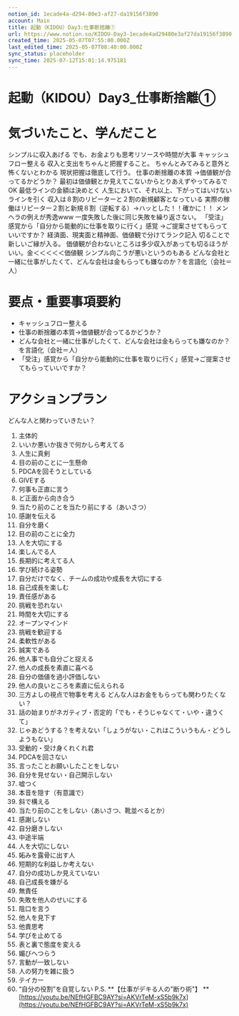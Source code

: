 ```yaml
---
notion_id: 1ecade4a-d294-80e3-af27-da19156f3890
account: Main
title: 起動（KIDOU）Day3:仕事断捨離①
url: https://www.notion.so/KIDOU-Day3-1ecade4ad29480e3af27da19156f3890
created_time: 2025-05-07T07:55:00.000Z
last_edited_time: 2025-05-07T08:40:00.000Z
sync_status: placeholder
sync_time: 2025-07-12T15:01:14.975181
---
```

# 起動（KIDOU）Day3_仕事断捨離①

# 気づいたこと、学んだこと
シンプルに収入あげる
でも、お金よりも思考リソースや時間が大事
キャッシュフロー整える
収入と支出をちゃんと把握すること。
ちゃんとみてみると意外と怖くないとわかる
現状把握は徹底して行う。
仕事の断捨離の本質
    →価値観が合ってるかどうか？
最初は価値観とか見えてこないからとりあえずやってみるでOK
最低ラインの金額は決めとく
人生において、それ以上、下がってはいけないラインを引く
収入は８割のリピーターと２割の新規顧客となっている
実際の稼働はリピーター２割と新規８割（逆転する）→ハッとした！！確かに！！
メンヘラの例えが秀逸www
一度失敗した後に同じ失敗を繰り返さない。
「受注」感覚から「自分から能動的に仕事を取りに行く」感覚
→ご提案させてもらっていいですか？
経済面、現実面と精神面、価値観で分けてランク記入
切ることで新しいご縁が入る。
価値観が合わないところは多少収入があっても切るほうがいい。金＜＜＜＜＜価値観
シンプル向こうが悪いというのもある
どんな会社と一緒に仕事がしたくて、どんな会社は金もらっても嫌なのか？を言語化（会社＝人）
# 要点・重要事項要約
- キャッシュフロー整える
- 仕事の断捨離の本質→価値観が合ってるかどうか？
- どんな会社と一緒に仕事がしたくて、どんな会社は金もらっても嫌なのか？を言語化（会社＝人）
- 「受注」感覚から「自分から能動的に仕事を取りに行く」感覚→ご提案させてもらっていいですか？
# アクションプラン
どんな人と関わっていきたい？
1. 主体的
1. いいか悪いか抜きで何かしら考えてる
1. 人生に真剣
1. 目の前のことに一生懸命
1. PDCAを回そうとしている
1. GIVEする
1. 何事も正直に言う
1. ど正面から向き合う
1. 当たり前のことを当たり前にする（あいさつ）
1. 感謝を伝える
1. 自分を磨く
1. 目の前のことに全力
1. 人を大切にする
1. 楽しんでる人
1. 長期的に考えてる人
1. 学び続ける姿勢
1. 自分だけでなく、チームの成功や成長を大切にする
1. 自己成長を楽しむ
1. 責任感がある
1. 挑戦を恐れない
1. 時間を大切にする
1. オープンマインド
1. 挑戦を歓迎する
1. 柔軟性がある
1. 誠実である
1. 他人事でも自分ごと捉える
1. 他人の成長を素直に喜べる
1. 自分の価値を過小評価しない
1. 他人の良いところを素直に伝えられる
1. 三方よしの視点で物事を考える
どんな人はお金をもらっても関わりたくない？
1. 話の始まりがネガティブ・否定的「でも・そうじゃなくて・いや・違うくて」
1. じゃあどうする？を考えない「しょうがない・これはこういうもん・どうしようもない」
1. 受動的・受け身くれくれ君
1. PDCAを回さない
1. 言ったことお願いしたことをしない
1. 自分を見せない・自己開示しない
1. 嘘つく
1. 本音を隠す（有意識で）
1. 斜で構える
1. 当たり前のことをしない（あいさつ、靴並べるとか）
1. 感謝しない
1. 自分磨きしない
1. 中途半端
1. 人を大切にしない
1. 妬みを露骨に出す人
1. 短期的な利益しか考えない
1. 自分の成功しか見えていない
1. 自己成長を嫌がる
1. 無責任
1. 失敗を他人のせいにする
1. 陰口を言う
1. 他人を見下す
1. 他責思考
1. 学びを止めてる
1. 表と裏で態度を変える
1. 媚びへつらう
1. 言動が一致しない
1. 人の努力を雑に扱う
1. テイカー
1. “自分の役割”を自覚しない
P.S.
**【仕事がデキる人の"断り術"】
**[https://youtu.be/NEfHGFBC9AY?si=AKVrTeM-xS5b9k7x](https://youtu.be/NEfHGFBC9AY?si=AKVrTeM-xS5b9k7x)
